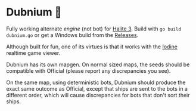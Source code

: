 # Dubnium 🐢

Fully working alternate *engine* (not bot) for [Halite 3](https://github.com/HaliteChallenge/Halite-III). Build with `go build dubnium.go` or get a Windows build from the [Releases](https://github.com/fohristiwhirl/dubnium/releases).

Although built for fun, one of its virtues is that it works with the [Iodine](https://github.com/fohristiwhirl/iodine) realtime game viewer.

Dubnium has its own mapgen. On normal sized maps, the seeds should be compatible with Official (please report any discrepancies you see).

On the same map, using deterministic bots, Dubnium should produce the exact same outcome as Official, except that ships are sent to the bots in a different order, which will cause discrepancies for bots that don't sort their ships.

